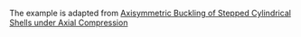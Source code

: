 The example is adapted from [Axisymmetric Buckling of Stepped Cylindrical Shells under Axial Compression](https://doi.org/10.1016/j.tws.2025.113836)
